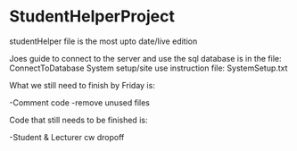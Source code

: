 # StudentHelperProject
studentHelper file is the most upto date/live edition

Joes guide to connect to the server and use the sql database is in the file: ConnectToDatabase
System setup/site use instruction file: SystemSetup.txt

What we still need to finish by Friday is:

-Comment code
-remove unused files

Code that still needs to be finished is:
 
-Student & Lecturer cw dropoff 
